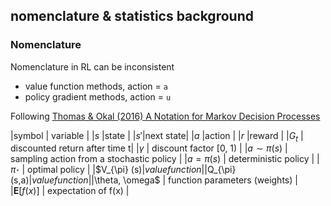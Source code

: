 ## nomenclature & statistics background

### Nomenclature

Nomenclature in RL can be inconsistent
- value function methods, action = `a`
- policy gradient methods, action = `u`

Following [Thomas & Okal (2016) A Notation for Markov Decision Processes](https://arxiv.org/pdf/1512.09075.pdf)


|symbol | variable  |
|$s$ |state     |
|$s'$|next state|
|$a$ |action    |
|$r$ |reward    |
|$G_t$ | discounted return after time t|
|$\gamma$ |  discount factor [0, 1) |
|$a \sim \pi(s)$  | sampling action from a stochastic policy |
|$a = \pi(s)$ | deterministic policy |
|$\pi_^{\star}$ | optimal policy |
|$V_\{\pi} (s)$| value function |
|$Q_\{\pi} (s,a)$| value function |
|$\theta, \omega$ | function parameters (weights) |
|$\mathbf{E}[f(x)]$  | expectation of f(x) |
